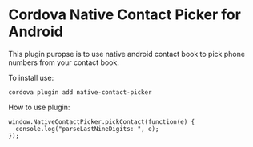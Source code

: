 Cordova Native Contact Picker for Android
======

This plugin puropse is to use native android contact book to pick phone numbers from your contact book.

To install use:
```
cordova plugin add native-contact-picker
```
How to use plugin:
```
window.NativeContactPicker.pickContact(function(e) {
  console.log("parseLastNineDigits: ", e);
});
```

